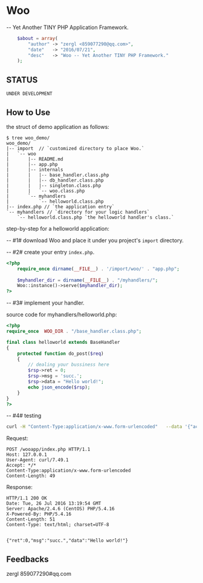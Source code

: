 # Woo
  -- Yet Another TINY PHP Application Framework.

```php
    $about = array(
        "author" -> "zergl <859077290@qq.com>",
        "date"   -> "2016/07/21",
        "desc"   -> "Woo -- Yet Another TINY PHP Framework."
    );
```

## STATUS

`UNDER DEVELOPMENT`


## How to Use

the struct of demo application as follows:

```
$ tree woo_demo/
woo_demo/
|-- import  // `customized directory to place Woo.`
|   `-- woo
|       |-- README.md
|       |-- app.php
|       |-- internals
|       |   |-- base_handler.class.php
|       |   |-- db_handler.class.php
|       |   |-- singleton.class.php
|       |   `-- woo.class.php
|       `-- myhandlers
|           `-- helloworld.class.php
|-- index.php // `the application entry`
`-- myhandlers // `directory for your logic handlers`
    `-- helloworld.class.php `the helloworld handler's class.`
```

step-by-step for a helloworld application:

-- #1# download Woo and place it under you project's `import` directory.

-- #2# create your entry `index.php`.

```php
<?php
    require_once dirname(__FILE__) . '/import/woo/' . "app.php";
    
    $myhandler_dir = dirname(__FILE__) . "/myhandlers/";
    Woo::instance()->serve($myhandler_dir);
?>
```
 
-- #3# implement your handler.

source code for myhandlers/helloworld.php:

```php
<?php
require_once  WOO_DIR . "/base_handler.class.php";

final class helloworld extends BaseHandler 
{
    protected function do_post($req) 
    {
        // dealing your bussiness here
        $rsp->ret = 0;
        $rsp->msg = 'succ.';
        $rsp->data = "Hello world!";
        echo json_encode($rsp);
    }
}
?>

```

-- #4# testing

```bash
curl -H "Content-Type:application/x-www.form-urlencoded"   --data '{"action" : "helloworld","data" : {"a":1, "b":2}}' http://127.0.0.1/wooapp/index.php -v
```

Request:
```
POST /wooapp/index.php HTTP/1.1
Host: 127.0.0.1
User-Agent: curl/7.49.1
Accept: */*
Content-Type:application/x-www.form-urlencoded
Content-Length: 49
```

Response:
```
HTTP/1.1 200 OK
Date: Tue, 26 Jul 2016 13:19:54 GMT
Server: Apache/2.4.6 (CentOS) PHP/5.4.16
X-Powered-By: PHP/5.4.16
Content-Length: 51
Content-Type: text/html; charset=UTF-8


{"ret":0,"msg":"succ.","data":"Hello world!"}

```

## Feedbacks
zergl 859077290#qq.com

